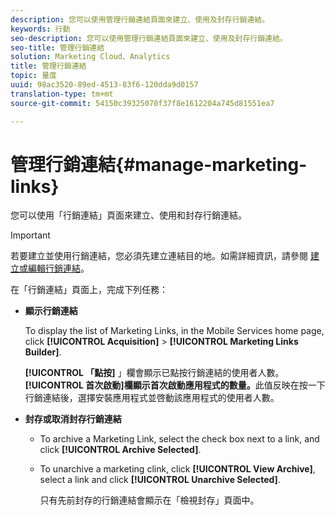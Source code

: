 ```yaml
---
description: 您可以使用管理行銷連結頁面來建立、使用及封存行銷連結。
keywords: 行動
seo-description: 您可以使用管理行銷連結頁面來建立、使用及封存行銷連結。
seo-title: 管理行銷連結
solution: Marketing Cloud、Analytics
title: 管理行銷連結
topic: 量度
uuid: 98ac3520-89ed-4513-83f6-120dda9d0157
translation-type: tm+mt
source-git-commit: 54150c39325070f37f8e1612204a745d81551ea7

---
```



# 管理行銷連結{#manage-marketing-links}

您可以使用「行銷連結」頁面來建立、使用和封存行銷連結。

>[!IMPORTANT]
>
>若要建立並使用行銷連結，您必須先建立連結目的地。如需詳細資訊，請參閱 [建立或編輯行銷連結](/help/using/acquisition-main/c-marketing-links-builder/t-create-edit-adobe-links/t-create-edit-adobe-links.md)。

在「行銷連結」頁面上，完成下列任務：

* **顯示行銷連結**

   To display the list of Marketing Links, in the Mobile Services home page, click **[!UICONTROL Acquisition]** &gt; **[!UICONTROL Marketing Links Builder]**.

   **[!UICONTROL 「點按]** 」欄會顯示已點按行銷連結的使用者人數。**[!UICONTROL 首次啟動]欄顯示首次啟動應用程式的數量。**&#x200B;此值反映在按一下行銷連結後，選擇安裝應用程式並啓動該應用程式的使用者人數。

* **封存或取消封存行銷連結**

   * To archive a Marketing Link, select the check box next to a link, and click **[!UICONTROL Archive Selected]**.
   * To unarchive a marketing clink, click **[!UICONTROL View Archive]**, select a link and click **[!UICONTROL Unarchive Selected]**.

      只有先前封存的行銷連結會顯示在「檢視封存」頁面中。

